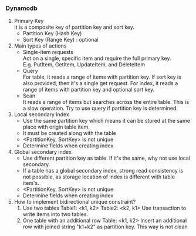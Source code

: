 ### Dynamodb
1. Primary Key  
   It is a composite key of partition key and sort key.  
   * Partition Key (Hash Key)
   * Sort Key (Range Key) : optional
2. Main types of actions
   * Single-item requests  
     Act on a single, specific item and require the full primary key.  
     E.g. PutItem, GetItem, UpdateItem, and DeleteItem 
   * Query  
      For table, it reads a range of items with partition key. If sort key is also provided, then it's a single get request. 
      For index, it reads a range of items with partition key and optional sort key. 
   * Scan  
      It reads a range of items but searches across the entire table. This is a slow operation. Try to use query if partition key is determined. 
3. Local secondary index 
   * Use the same partition key which means it can be stored at the same place with origin table item.  
   * It must be created along with the table
   * <PartitionKey, SortKey> is not unique
   * Determine fields when creating index
4. Global secondary index 
   * Use different partition key as table. If it's the same, why not use local secondary.  
   * If a table has a global secondary index, strong read consistency is not possible, as storage location of index is different with table item's.
   * <PartitionKey, SortKey> is not unique
   * Determine fields when creating index
5. How to implement bidirectional unique constraint? 
   1. Use two tables
      Table1: <k1, k2>
      Table2: <k2, k1> 
      Use transaction to write items into two tables.  
   2. One table with an additional row
      Table: <k1, k2>
      Insert an additional row with joined string "k1+k2" as partition key. 
      This way is not clean
   
